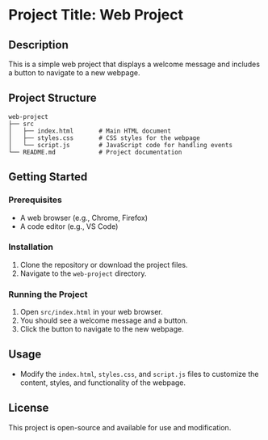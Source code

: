 # Project Title: Web Project

## Description
This is a simple web project that displays a welcome message and includes a button to navigate to a new webpage.

## Project Structure
```
web-project
├── src
│   ├── index.html       # Main HTML document
│   ├── styles.css       # CSS styles for the webpage
│   └── script.js        # JavaScript code for handling events
└── README.md            # Project documentation
```

## Getting Started

### Prerequisites
- A web browser (e.g., Chrome, Firefox)
- A code editor (e.g., VS Code)

### Installation
1. Clone the repository or download the project files.
2. Navigate to the `web-project` directory.

### Running the Project
1. Open `src/index.html` in your web browser.
2. You should see a welcome message and a button.
3. Click the button to navigate to the new webpage.

## Usage
- Modify the `index.html`, `styles.css`, and `script.js` files to customize the content, styles, and functionality of the webpage.

## License
This project is open-source and available for use and modification.